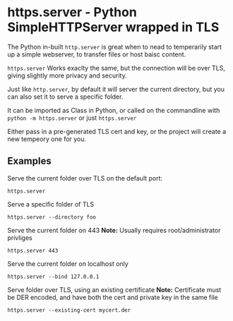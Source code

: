 # https.server - Python SimpleHTTPServer wrapped in TLS

The Python in-built `http.server` is great when to nead to temperarily
start up a simple webserver, to transfer files or host baisc content.

`https.server` Works exaclty the same, but the connection will be over TLS,
giving slightly more privacy and security.

Just like `http.server`, by default it will server the current directory,
but you can also set it to serve a specific folder.

It can be imported as Class in Python,
or called on the commandline with `python -m https.server` or just `https.server`

Either pass in a pre-generated TLS cert and key, or the project will create a new
tempeory one for you.

## Examples
Serve the current folder over TLS on the default port:
```
https.server
```

Serve a specific folder of TLS
```
https.server --directory foo
```

Serve the current folder on 443
**Note:** Usually requires root/administrator privliges
```
https.server 443
```

Serve the current folder on localhost only
```
https.server --bind 127.0.0.1
```

Serve folder over TLS, using an existing certificate
**Note:** Certificate must be DER encoded, and have both the cert
and private key in the same file
```
https.server --existing-cert mycert.der
```
